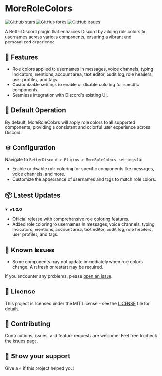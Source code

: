 # MoreRoleColors

![GitHub stars](https://img.shields.io/github/stars/DaddyBoard/BD-Plugins/MoreRoleColors?style=social)
![GitHub forks](https://img.shields.io/github/forks/DaddyBoard/BD-Plugins/MoreRoleColors?style=social)
![GitHub issues](https://img.shields.io/github/issues/DaddyBoard/BD-Plugins/MoreRoleColors)

A BetterDiscord plugin that enhances Discord by adding role colors to usernames across various components, ensuring a vibrant and personalized experience.

## 🚀 Features

- Role colors applied to usernames in messages, voice channels, typing indicators, mentions, account area, text editor, audit log, role headers, user profiles, and tags.
- Customizable settings to enable or disable coloring for specific components.
- Seamless integration with Discord's existing UI.

## 🔧 Default Operation

By default, MoreRoleColors will apply role colors to all supported components, providing a consistent and colorful user experience across Discord.

## ⚙️ Configuration

Navigate to `BetterDiscord > Plugins > MoreRoleColors settings` to:
- Enable or disable role coloring for specific components like messages, voice channels, and more.
- Customize the appearance of usernames and tags to match role colors.

## 📦 Latest Updates

<details open>
<summary><strong>v1.0.0</strong></summary>

- Official release with comprehensive role coloring features.
- Added role coloring to usernames in messages, voice channels, typing indicators, mentions, account area, text editor, audit log, role headers, user profiles, and tags.

</details>

## 🐛 Known Issues

- Some components may not update immediately when role colors change. A refresh or restart may be required.

If you encounter any problems, please [open an issue](https://github.com/DaddyBoard/MoreRoleColors/issues).

## 📄 License

This project is licensed under the MIT License - see the [LICENSE](https://github.com/DaddyBoard/MoreRoleColors/blob/main/LICENSE) file for details.

## 🤝 Contributing

Contributions, issues, and feature requests are welcome! Feel free to check the [issues page](https://github.com/DaddyBoard/MoreRoleColors/issues).

## 🌟 Show your support

Give a ⭐️ if this project helped you!
